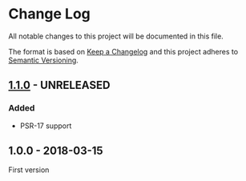 # Change Log

All notable changes to this project will be documented in this file.

The format is based on [Keep a Changelog](http://keepachangelog.com/)
and this project adheres to [Semantic Versioning](http://semver.org/).

## [1.1.0] - UNRELEASED

### Added

- PSR-17 support

## 1.0.0 - 2018-03-15

First version


[1.1.0]: https://github.com/middlewares/content-length/compare/v1.0.0...HEAD
